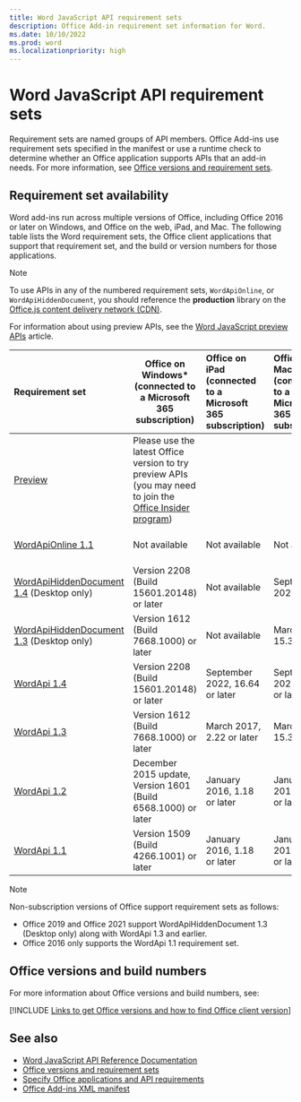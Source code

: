 ```yaml
---
title: Word JavaScript API requirement sets
description: Office Add-in requirement set information for Word.
ms.date: 10/10/2022
ms.prod: word
ms.localizationpriority: high
---
```


# Word JavaScript API requirement sets

Requirement sets are named groups of API members. Office Add-ins use requirement sets specified in the manifest or use a runtime check to determine whether an Office application supports APIs that an add-in needs. For more information, see [Office versions and requirement sets](/office/dev/add-ins/develop/office-versions-and-requirement-sets).

## Requirement set availability

Word add-ins run across multiple versions of Office, including Office 2016 or later on Windows, and Office on the web, iPad, and Mac. The following table lists the Word requirement sets, the Office client applications that support that requirement set, and the build or version numbers for those applications.

> [!NOTE]
> To use APIs in any of the numbered requirement sets, `WordApiOnline`, or `WordApiHiddenDocument`, you should reference the **production** library on the [Office.js content delivery network (CDN)](https://appsforoffice.microsoft.com/lib/1/hosted/office.js).
>
> For information about using preview APIs, see the [Word JavaScript preview APIs](word-preview-apis.md) article.

|  Requirement set  |   Office on Windows\*<br>(connected to a Microsoft 365 subscription)  |  Office on iPad<br>(connected to a Microsoft 365 subscription)  |  Office on Mac<br>(connected to a Microsoft 365 subscription)  | Office on the web  |
|:-----|-----|:-----|:-----|:-----|
| [Preview](word-preview-apis.md) | Please use the latest Office version to try preview APIs (you may need to join the [Office Insider program](https://insider.office.com)) |
| [WordApiOnline 1.1](word-api-online-requirement-set.md) | Not available | Not available | Not available | Latest (see [requirement set page](word-api-online-requirement-set.md)) |
| [WordApiHiddenDocument 1.4](word-api-1.4-hidden-document-requirement-set.md) (Desktop only) | Version 2208 (Build 15601.20148) or later| Not available | September 2022, 16.64 | Not available |
| [WordApiHiddenDocument 1.3](word-api-1.3-hidden-document-requirement-set.md) (Desktop only) | Version 1612 (Build 7668.1000) or later| Not available | March 2017, 15.32 or later| Not available |
| [WordApi 1.4](word-api-1-4-requirement-set.md) | Version 2208 (Build 15601.20148) or later| September 2022, 16.64 or later | September 2022, 16.64 or later| September 2022 |
| [WordApi 1.3](word-api-1-3-requirement-set.md) | Version 1612 (Build 7668.1000) or later| March 2017, 2.22 or later | March 2017, 15.32 or later| March 2017 |
| [WordApi 1.2](word-api-1-2-requirement-set.md) | December 2015 update, Version 1601 (Build 6568.1000) or later | January 2016, 1.18 or later | January 2016, 15.19 or later| September 2016 |
| [WordApi 1.1](word-api-1-1-requirement-set.md) | Version 1509 (Build 4266.1001) or later| January 2016, 1.18 or later | January 2016, 15.19 or later| September 2016 |

> [!NOTE]
> Non-subscription versions of Office support requirement sets as follows:
>
> - Office 2019 and Office 2021 support WordApiHiddenDocument 1.3 (Desktop only) along with WordApi 1.3 and earlier.
> - Office 2016 only supports the WordApi 1.1 requirement set.

## Office versions and build numbers

For more information about Office versions and build numbers, see:

[!INCLUDE [Links to get Office versions and how to find Office client version](../../includes/links-get-office-versions-builds.md)]

## See also

- [Word JavaScript API Reference Documentation](/javascript/api/word)
- [Office versions and requirement sets](/office/dev/add-ins/develop/office-versions-and-requirement-sets)
- [Specify Office applications and API requirements](/office/dev/add-ins/develop/specify-office-hosts-and-api-requirements)
- [Office Add-ins XML manifest](/office/dev/add-ins/develop/add-in-manifests)
